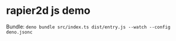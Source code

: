 rapier2d js demo
================

Bundle: `deno bundle src/index.ts dist/entry.js --watch --config deno.jsonc`